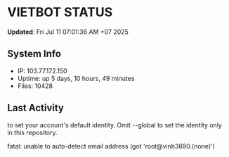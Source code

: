 # VIETBOT STATUS
**Updated**: Fri Jul 11 07:01:36 AM +07 2025

## System Info
- IP: 103.77.172.150
- Uptime: up 5 days, 10 hours, 49 minutes
- Files: 10428

## Last Activity

to set your account's default identity.
Omit --global to set the identity only in this repository.

fatal: unable to auto-detect email address (got 'root@vinh3690.(none)')
